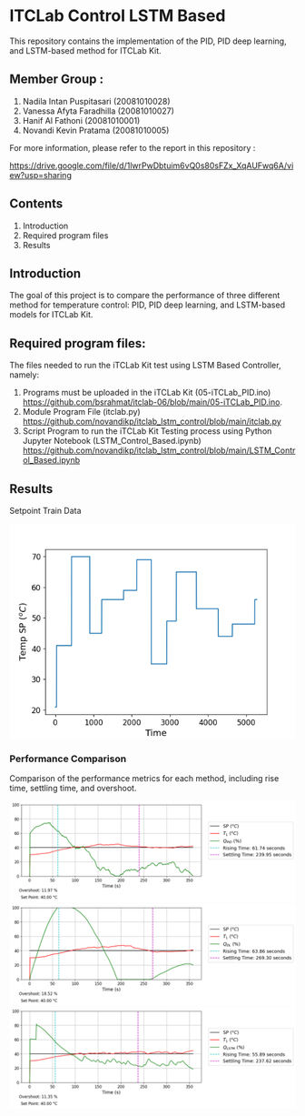 # ITCLab Control LSTM Based

This repository contains the implementation of the PID, PID deep learning, and LSTM-based method for ITCLab Kit. 

## Member Group :
1. Nadila Intan Puspitasari		(20081010028)
2. Vanessa Afyta Faradhilla		(20081010027)
3. Hanif Al Fathoni				(20081010001)
4. Novandi Kevin Pratama		(20081010005)

For more information, please refer to the report in this repository :

https://drive.google.com/file/d/1lwrPwDbtuim6vQ0s80sFZx_XqAUFwq6A/view?usp=sharing

## Contents

1. Introduction
2. Required program files
3. Results


## Introduction

The goal of this project is to compare the performance of three different method for temperature control: PID, PID deep learning, and LSTM-based models for ITCLab Kit.

## Required program files:
The files needed to run the iTCLab Kit test using LSTM Based Controller, namely:

1. Programs must be uploaded in the iTCLab Kit (05-iTCLab_PID.ino) https://github.com/bsrahmat/itclab-06/blob/main/05-iTCLab_PID.ino.
2. Module Program File (itclab.py) https://github.com/novandikp/itclab_lstm_control/blob/main/itclab.py
3. Script Program to run the iTCLab Kit Testing process using Python Jupyter Notebook (LSTM_Control_Based.ipynb) https://github.com/novandikp/itclab_lstm_control/blob/main/LSTM_Control_Based.ipynb


## Results

Setpoint Train Data

![Setpoint Test](images/SP_profile.png)

### Performance Comparison
Comparison of the performance metrics for each method, including rise time, settling time, and overshoot.

![PID Performance](images/HEAT%20with%20(PID).png)
![PID Deep Learning Performance](images/HEAT%20with%20(PID%20DL).png)
![LSTM Performance](images/HEAT%20with%20(LSTM).png)

